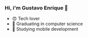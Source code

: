 ### Hi, i'm Gustavo Enrique 👋

- 😍 Tech lover
- 📝 Graduating in computer science
- 📲 Studying mobile development


